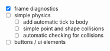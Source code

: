 - [x] frame diagnostics
- [ ] simple physics
  - [ ] add automatic tick to body
  - [ ] simple point and shape collisions
  - [ ] automatic checking for collisions
- [ ] buttons / ui elements